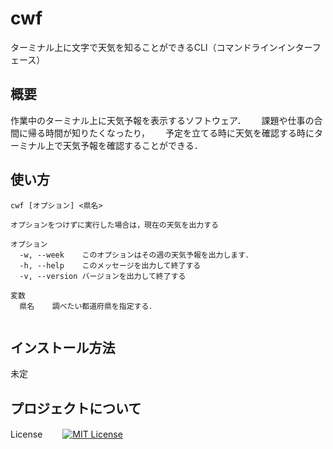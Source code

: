 # cwf
ターミナル上に文字で天気を知ることができるCLI（コマンドラインインターフェース）
## 概要
作業中のターミナル上に天気予報を表示するソフトウェア．　　
課題や仕事の合間に帰る時間が知りたくなったり，　　
予定を立てる時に天気を確認する時にターミナル上で天気予報を確認することができる．　　

## 使い方
```
cwf [オプション] <県名>

オプションをつけずに実行した場合は，現在の天気を出力する

オプション
  -w, --week    このオプションはその週の天気予報を出力します．
  -h, --help    このメッセージを出力して終了する
  -v, --version バージョンを出力して終了する

変数
  県名    調べたい都道府県を指定する．
  
```
## インストール方法
  未定
  
## プロジェクトについて
  License　　
  [![MIT License](http://img.shields.io/badge/license-MIT-blue.svg?style=flat)](LICENSE)
